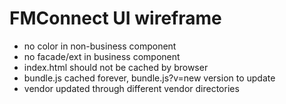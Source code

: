 # FMConnect UI wireframe

*  no color in non-business component
*  no facade/ext in business component
*  index.html should not be cached by browser
*  bundle.js cached forever, bundle.js?v=new version to update
*  vendor updated through different vendor directories
